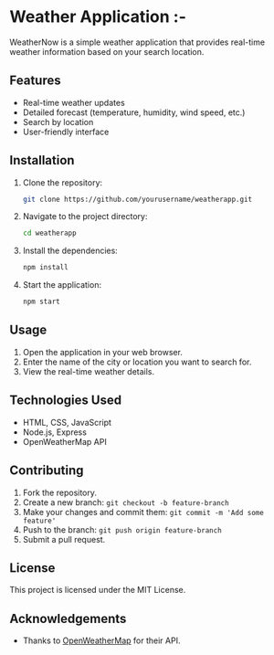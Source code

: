# Weather Application :-

WeatherNow is a simple weather application that provides real-time weather information based on your search location.

## Features

- Real-time weather updates
- Detailed forecast (temperature, humidity, wind speed, etc.)
- Search by location
- User-friendly interface

## Installation

1. Clone the repository:
    ```bash
    git clone https://github.com/yourusername/weatherapp.git
    ```

2. Navigate to the project directory:
    ```bash
    cd weatherapp
    ```

3. Install the dependencies:
    ```bash
    npm install
    ```

4. Start the application:
    ```bash
    npm start
    ```

## Usage

1. Open the application in your web browser.
2. Enter the name of the city or location you want to search for.
3. View the real-time weather details.

## Technologies Used

- HTML, CSS, JavaScript
- Node.js, Express
- OpenWeatherMap API

## Contributing

1. Fork the repository.
2. Create a new branch: `git checkout -b feature-branch`
3. Make your changes and commit them: `git commit -m 'Add some feature'`
4. Push to the branch: `git push origin feature-branch`
5. Submit a pull request.

## License

This project is licensed under the MIT License.

## Acknowledgements

- Thanks to [OpenWeatherMap](https://openweathermap.org/) for their API.
